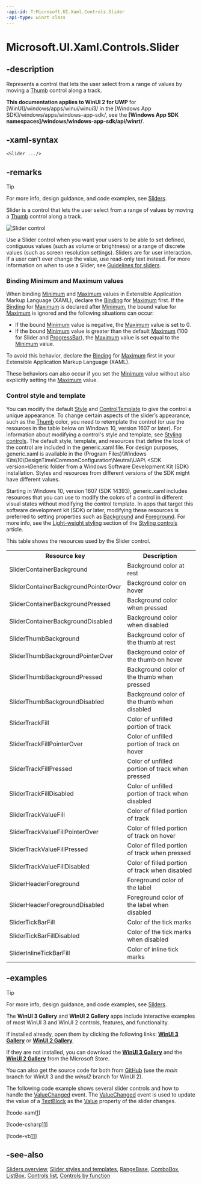 ```yaml
---
-api-id: T:Microsoft.UI.Xaml.Controls.Slider
-api-type: winrt class
---
```


<!-- Class syntax.
public class Slider : Windows.UI.Xaml.Controls.Primitives.RangeBase, Windows.UI.Xaml.Controls.ISlider, Windows.UI.Xaml.Controls.ISlider2
-->

# Microsoft.UI.Xaml.Controls.Slider

## -description
Represents a control that lets the user select from a range of values by moving a [Thumb](../microsoft.ui.xaml.controls.primitives/thumb.md) control along a track.

**This documentation applies to WinUI 2 for UWP** for [WinUI]/windows/apps/winui/winui3/ in the [Windows App SDK]/windows/apps/windows-app-sdk/, see the **[Windows App SDK namespaces]/windows/windows-app-sdk/api/winrt/**.

## -xaml-syntax
```xaml
<Slider .../>
```


## -remarks

> [!TIP]
> For more info, design guidance, and code examples, see [Sliders](/windows/apps/design/controls/slider).

Slider is a control that lets the user select from a range of values by moving a [Thumb](../microsoft.ui.xaml.controls.primitives/thumb.md) control along a track.

<img alt="Slider control" src="images/controls/Slider.png" />

Use a Slider control when you want your users to be able to set defined, contiguous values (such as volume or brightness) or a range of discrete values (such as screen resolution settings). Sliders are for user interaction. If a user can't ever change the value, use read-only text instead. For more information on when to use a Slider, see [Guidelines for sliders](/windows/uwp/controls-and-patterns/slider).

### Binding Minimum and Maximum values

When binding [Minimum](../microsoft.ui.xaml.controls.primitives/rangebase_minimum.md) and [Maximum](../microsoft.ui.xaml.controls.primitives/rangebase_maximum.md) values in Extensible Application Markup Language (XAML), declare the [Binding](../microsoft.ui.xaml.data/binding.md) for [Maximum](../microsoft.ui.xaml.controls.primitives/rangebase_maximum.md) first. If the [Binding](../microsoft.ui.xaml.data/binding.md) for [Maximum](../microsoft.ui.xaml.controls.primitives/rangebase_maximum.md) is declared after [Minimum](../microsoft.ui.xaml.controls.primitives/rangebase_minimum.md), the bound value for [Maximum](../microsoft.ui.xaml.controls.primitives/rangebase_maximum.md) is ignored and the following situations can occur: 

+ If the bound [Minimum](../microsoft.ui.xaml.controls.primitives/rangebase_minimum.md) value is negative, the [Maximum](../microsoft.ui.xaml.controls.primitives/rangebase_maximum.md) value is set to 0.
+ If the bound [Minimum](../microsoft.ui.xaml.controls.primitives/rangebase_minimum.md) value is greater than the default [Maximum](../microsoft.ui.xaml.controls.primitives/rangebase_maximum.md) (100 for Slider and [ProgressBar](progressbar.md)), the [Maximum](../microsoft.ui.xaml.controls.primitives/rangebase_maximum.md) value is set equal to the [Minimum](../microsoft.ui.xaml.controls.primitives/rangebase_minimum.md) value.

To avoid this behavior, declare the [Binding](../microsoft.ui.xaml.data/binding.md) for [Maximum](../microsoft.ui.xaml.controls.primitives/rangebase_maximum.md) first in your Extensible Application Markup Language (XAML).

These behaviors can also occur if you set the [Minimum](../microsoft.ui.xaml.controls.primitives/rangebase_minimum.md) value without also explicitly setting the [Maximum](../microsoft.ui.xaml.controls.primitives/rangebase_maximum.md) value.

### Control style and template

You can modify the default [Style](../microsoft.ui.xaml/style.md) and [ControlTemplate](controltemplate.md) to give the control a unique appearance. To change certain aspects of the slider’s appearance, such as the [Thumb](../microsoft.ui.xaml.controls.primitives/thumb.md) color, you need to retemplate the control (or use the resources in the table below on Windows 10, version 1607 or later). For information about modifying a control's style and template, see [Styling controls](/windows/uwp/controls-and-patterns/styling-controls). The default style, template, and resources that define the look of the control are included in the generic.xaml file. For design purposes, generic.xaml is available in the \(Program Files)\Windows Kits\10\DesignTime\CommonConfiguration\Neutral\UAP\ &lt;SDK version&gt;\Generic folder from a Windows Software Development Kit (SDK) installation. Styles and resources from different versions of the SDK might have different values.

Starting in Windows 10, version 1607 (SDK 14393), generic.xaml includes resources that you can use to modify the colors of a control in different visual states without modifying the control template. In apps that target this software development kit (SDK) or later, modifying these resources is preferred to setting properties such as [Background](control_background.md) and [Foreground](control_foreground.md). For more info, see the [Light-weight styling](/windows/uwp/controls-and-patterns/styling-controls) section of the [Styling controls](/windows/uwp/controls-and-patterns/styling-controls) article.

This table shows the resources used by the Slider control.

<table>
   <tr><th>Resource key</th><th>Description</th></tr>
   <tr><td>SliderContainerBackground</td><td>Background color at rest</td></tr>
   <tr><td>SliderContainerBackgroundPointerOver</td><td>Background color on hover</td></tr>
   <tr><td>SliderContainerBackgroundPressed</td><td>Background color when pressed</td></tr>
   <tr><td>SliderContainerBackgroundDisabled</td><td>Background color when disabled</td></tr>
   <tr><td>SliderThumbBackground</td><td>Background color of the thumb at rest</td></tr>
   <tr><td>SliderThumbBackgroundPointerOver</td><td>Background color of the thumb on hover</td></tr>
   <tr><td>SliderThumbBackgroundPressed</td><td>Background color of the thumb when pressed</td></tr>
   <tr><td>SliderThumbBackgroundDisabled</td><td>Background color of the thumb when disabled</td></tr>
   <tr><td>SliderTrackFill</td><td>Color of unfilled portion of track</td></tr>
   <tr><td>SliderTrackFillPointerOver</td><td>Color of unfilled portion of track on hover</td></tr>
   <tr><td>SliderTrackFillPressed</td><td>Color of unfilled portion of track when pressed</td></tr>
   <tr><td>SliderTrackFillDisabled</td><td>Color of unfilled portion of track when disabled</td></tr>
   <tr><td>SliderTrackValueFill</td><td>Color of filled portion of track</td></tr>
   <tr><td>SliderTrackValueFillPointerOver</td><td>Color of filled portion of track on hover</td></tr>
   <tr><td>SliderTrackValueFillPressed</td><td>Color of filled portion of track when pressed</td></tr>
   <tr><td>SliderTrackValueFillDisabled</td><td>Color of filled portion of track when disabled</td></tr>
   <tr><td>SliderHeaderForeground</td><td>Foreground color of the label</td></tr>
   <tr><td>SliderHeaderForegroundDisabled</td><td>Foreground color of the label when disabled</td></tr>
   <tr><td>SliderTickBarFill</td><td>Color of the tick marks</td></tr>
   <tr><td>SliderTickBarFillDisabled</td><td>Color of the tick marks when disabled</td></tr>
   <tr><td>SliderInlineTickBarFill</td><td>Color of inline tick marks</td></tr>
</table>

## -examples

> [!TIP]
> For more info, design guidance, and code examples, see [Sliders](/windows/apps/design/controls/slider).
>
> The **WinUI 3 Gallery** and **WinUI 2 Gallery** apps include interactive examples of most WinUI 3 and WinUI 2 controls, features, and functionality.
>
> If installed already, open them by clicking the following links: [**WinUI 3 Gallery**](winui3gallery:/item/Slider) or [**WinUI 2 Gallery**](winui2gallery:/item/Slider).
>
> If they are not installed, you can download the [**WinUI 3 Gallery**](https://www.microsoft.com/store/productId/9P3JFPWWDZRC) and the [**WinUI 2 Gallery**](https://www.microsoft.com/store/productId/9MSVH128X2ZT) from the Microsoft Store.
>
> You can also get the source code for both from [GitHub](https://github.com/Microsoft/WinUI-Gallery) (use the *main* branch for WinUI 3 and the *winui2* branch for WinUI 2).


The following code example shows several slider controls and how to handle the [ValueChanged](../microsoft.ui.xaml.controls.primitives/rangebase_valuechanged.md) event. The [ValueChanged](../microsoft.ui.xaml.controls.primitives/rangebase_valuechanged.md) event is used to update the value of a [TextBlock](textblock.md) as the [Value](../microsoft.ui.xaml.controls.primitives/rangebase_value.md) property of the slider changes.



[!code-xaml[1](../microsoft.ui.xaml.data/code/System.Windows.Controls.Extended.SliderSL/csharp/Page.xaml#Snippet1)]

[!code-csharp[11](../microsoft.ui.xaml.data/code/System.Windows.Controls.Extended.SliderSL/csharp/Page.xaml.cs#Snippet11)]

[!code-vb[11](../microsoft.ui.xaml.data/code/System.Windows.Controls.Extended.SliderSL/vbnet/Page.xaml.vb#Snippet11)]

## -see-also
[Sliders overview](/windows/uwp/controls-and-patterns/slider), [Slider styles and templates](/windows/apps/design/style/xaml-styles), [RangeBase](../microsoft.ui.xaml.controls.primitives/rangebase.md), [ComboBox](combobox.md), [ListBox](listbox.md), [Controls list](/windows/apps/design/controls/), [Controls by function](/windows/uwp/controls-and-patterns/controls-by-function)
